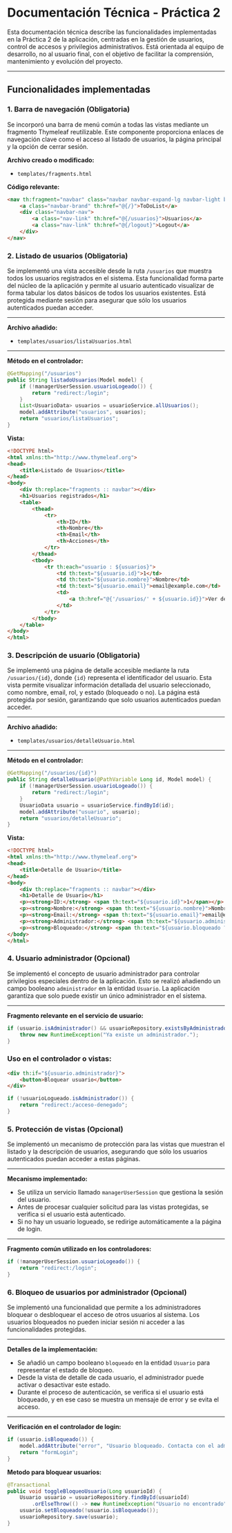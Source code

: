 # Documentación Técnica - Práctica 2

Esta documentación técnica describe las funcionalidades implementadas en la Práctica 2 de la aplicación, centradas en la gestión de usuarios, control de accesos y privilegios administrativos. Está orientada al equipo de desarrollo, no al usuario final, con el objetivo de facilitar la comprensión, mantenimiento y evolución del proyecto.

---

## Funcionalidades implementadas

### 1. Barra de navegación (Obligatoria)
Se incorporó una barra de menú común a todas las vistas mediante un fragmento Thymeleaf reutilizable. Este componente proporciona enlaces de navegación clave como el acceso al listado de usuarios, la página principal y la opción de cerrar sesión.

**Archivo creado o modificado:**
- `templates/fragments.html`

**Código relevante:**
```html
<nav th:fragment="navbar" class="navbar navbar-expand-lg navbar-light bg-light">
    <a class="navbar-brand" th:href="@{/}">ToDoList</a>
    <div class="navbar-nav">
        <a class="nav-link" th:href="@{/usuarios}">Usuarios</a>
        <a class="nav-link" th:href="@{/logout}">Logout</a>
    </div>
</nav>
```
### 2. Listado de usuarios (Obligatoria)

Se implementó una vista accesible desde la ruta `/usuarios` que muestra todos los usuarios registrados en el sistema. Esta funcionalidad forma parte del núcleo de la aplicación y permite al usuario autenticado visualizar de forma tabular los datos básicos de todos los usuarios existentes. Está protegida mediante sesión para asegurar que sólo los usuarios autenticados puedan acceder.

---

**Archivo añadido:**
- `templates/usuarios/listaUsuarios.html`

---

**Método en el controlador:**
```java
@GetMapping("/usuarios")
public String listadoUsuarios(Model model) {
    if (!managerUserSession.usuarioLogeado()) {
        return "redirect:/login";
    }
    List<UsuarioData> usuarios = usuarioService.allUsuarios();
    model.addAttribute("usuarios", usuarios);
    return "usuarios/listaUsuarios";
}
```
**Vista:**
``` html
<!DOCTYPE html>
<html xmlns:th="http://www.thymeleaf.org">
<head>
    <title>Listado de Usuarios</title>
</head>
<body>
    <div th:replace="fragments :: navbar"></div>
    <h1>Usuarios registrados</h1>
    <table>
        <thead>
            <tr>
                <th>ID</th>
                <th>Nombre</th>
                <th>Email</th>
                <th>Acciones</th>
            </tr>
        </thead>
        <tbody>
            <tr th:each="usuario : ${usuarios}">
                <td th:text="${usuario.id}">1</td>
                <td th:text="${usuario.nombre}">Nombre</td>
                <td th:text="${usuario.email}">email@example.com</td>
                <td>
                    <a th:href="@{'/usuarios/' + ${usuario.id}}">Ver detalle</a>
                </td>
            </tr>
        </tbody>
    </table>
</body>
</html>
```
### 3. Descripción de usuario (Obligatoria)

Se implementó una página de detalle accesible mediante la ruta `/usuarios/{id}`, donde `{id}` representa el identificador del usuario. Esta vista permite visualizar información detallada del usuario seleccionado, como nombre, email, rol, y estado (bloqueado o no). La página está protegida por sesión, garantizando que solo usuarios autenticados puedan acceder.

---

**Archivo añadido:**
- `templates/usuarios/detalleUsuario.html`

---

**Método en el controlador:**
```java
@GetMapping("/usuarios/{id}")
public String detalleUsuario(@PathVariable Long id, Model model) {
    if (!managerUserSession.usuarioLogeado()) {
        return "redirect:/login";
    }
    UsuarioData usuario = usuarioService.findById(id);
    model.addAttribute("usuario", usuario);
    return "usuarios/detalleUsuario";
}
```
**Vista:**
``` html
<!DOCTYPE html>
<html xmlns:th="http://www.thymeleaf.org">
<head>
    <title>Detalle de Usuario</title>
</head>
<body>
    <div th:replace="fragments :: navbar"></div>
    <h1>Detalle de Usuario</h1>
    <p><strong>ID:</strong> <span th:text="${usuario.id}">1</span></p>
    <p><strong>Nombre:</strong> <span th:text="${usuario.nombre}">Nombre</span></p>
    <p><strong>Email:</strong> <span th:text="${usuario.email}">email@example.com</span></p>
    <p><strong>Administrador:</strong> <span th:text="${usuario.administrador ? 'Sí' : 'No'}"></span></p>
    <p><strong>Bloqueado:</strong> <span th:text="${usuario.bloqueado ? 'Sí' : 'No'}"></span></p>
</body>
</html>
```
### 4. Usuario administrador (Opcional)

Se implementó el concepto de usuario administrador para controlar privilegios especiales dentro de la aplicación. Esto se realizó añadiendo un campo booleano `administrador` en la entidad `Usuario`. La aplicación garantiza que solo puede existir un único administrador en el sistema.

---

**Fragmento relevante en el servicio de usuario:**

```java
if (usuario.isAdministrador() && usuarioRepository.existsByAdministradorTrue()) {
    throw new RuntimeException("Ya existe un administrador.");
}
```
### Uso en el controlador o vistas: ###

``` html
<div th:if="${usuario.administrador}">
    <button>Bloquear usuario</button>
</div>
````
``` java
if (!usuarioLogueado.isAdministrador()) {
    return "redirect:/acceso-denegado";
}
```
### 5. Protección de vistas (Opcional)

Se implementó un mecanismo de protección para las vistas que muestran el listado y la descripción de usuarios, asegurando que sólo los usuarios autenticados puedan acceder a estas páginas.

---

**Mecanismo implementado:**

- Se utiliza un servicio llamado `managerUserSession` que gestiona la sesión del usuario.
- Antes de procesar cualquier solicitud para las vistas protegidas, se verifica si el usuario está autenticado.
- Si no hay un usuario logueado, se redirige automáticamente a la página de login.

---

**Fragmento común utilizado en los controladores:**

```java
if (!managerUserSession.usuarioLogeado()) {
    return "redirect:/login";
}
```
### 6. Bloqueo de usuarios por administrador (Opcional)

Se implementó una funcionalidad que permite a los administradores bloquear o desbloquear el acceso de otros usuarios al sistema. Los usuarios bloqueados no pueden iniciar sesión ni acceder a las funcionalidades protegidas.

---

**Detalles de la implementación:**

- Se añadió un campo booleano `bloqueado` en la entidad `Usuario` para representar el estado de bloqueo.
- Desde la vista de detalle de cada usuario, el administrador puede activar o desactivar este estado.
- Durante el proceso de autenticación, se verifica si el usuario está bloqueado, y en ese caso se muestra un mensaje de error y se evita el acceso.

---

**Verificación en el controlador de login:**

```java
if (usuario.isBloqueado()) {
    model.addAttribute("error", "Usuario bloqueado. Contacta con el administrador.");
    return "formLogin";
}
```
**Metodo para bloquear usuarios:**
``` java
@Transactional
public void toggleBloqueoUsuario(Long usuarioId) {
    Usuario usuario = usuarioRepository.findById(usuarioId)
        .orElseThrow(() -> new RuntimeException("Usuario no encontrado"));
    usuario.setBloqueado(!usuario.isBloqueado());
    usuarioRepository.save(usuario);
}
```


